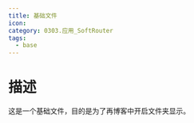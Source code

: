 ```yaml
---
title: 基础文件
icon: 
category: 0303.应用_SoftRouter
tags:
  - base
---
```

# 描述
这是一个基础文件，目的是为了再博客中开启文件夹显示。
